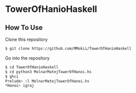 # TowerOfHanioHaskell

## How To Use

Clone this repository
```bash
$ git clone https://github.com/MMokii/TowerOfHanioHaskell
```

Go into the repository
```bash
$ cd TowerOfHanioHaskell
$ cd python3 MolnarMatejTowerOfHanoi.hs
$ ghci
Prelude> :l MolnarMatejTowerOfHanoi.hs 
*Hanoi> igraj

